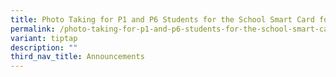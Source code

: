 ```yaml
---
title: Photo Taking for P1 and P6 Students for the School Smart Card for 2025
permalink: /photo-taking-for-p1-and-p6-students-for-the-school-smart-card-for-2025/
variant: tiptap
description: ""
third_nav_title: Announcements
---
```

